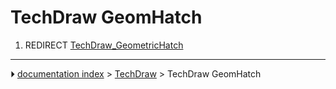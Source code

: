 # TechDraw GeomHatch
1.  REDIRECT [TechDraw_GeometricHatch](TechDraw_GeometricHatch.md)



---
⏵ [documentation index](../README.md) > [TechDraw](TechDraw_Workbench.md) > TechDraw GeomHatch
